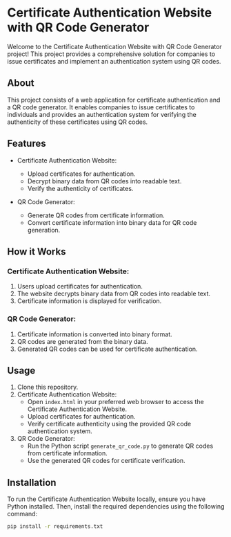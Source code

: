 # Certificate Authentication Website with QR Code Generator

Welcome to the Certificate Authentication Website with QR Code Generator project! This project provides a comprehensive solution for companies to issue certificates and implement an authentication system using QR codes.

## About

This project consists of a web application for certificate authentication and a QR code generator. It enables companies to issue certificates to individuals and provides an authentication system for verifying the authenticity of these certificates using QR codes.

## Features

- Certificate Authentication Website:
  - Upload certificates for authentication.
  - Decrypt binary data from QR codes into readable text.
  - Verify the authenticity of certificates.

- QR Code Generator:
  - Generate QR codes from certificate information.
  - Convert certificate information into binary data for QR code generation.

## How it Works

### Certificate Authentication Website:
1. Users upload certificates for authentication.
2. The website decrypts binary data from QR codes into readable text.
3. Certificate information is displayed for verification.

### QR Code Generator:
1. Certificate information is converted into binary format.
2. QR codes are generated from the binary data.
3. Generated QR codes can be used for certificate authentication.

## Usage

1. Clone this repository.
2. Certificate Authentication Website:
    - Open `index.html` in your preferred web browser to access the Certificate Authentication Website.
    - Upload certificates for authentication.
    - Verify certificate authenticity using the provided QR code authentication system.
3. QR Code Generator:
    - Run the Python script `generate_qr_code.py` to generate QR codes from certificate information.
    - Use the generated QR codes for certificate verification.

## Installation

To run the Certificate Authentication Website locally, ensure you have Python installed. Then, install the required dependencies using the following command:

```bash
pip install -r requirements.txt
